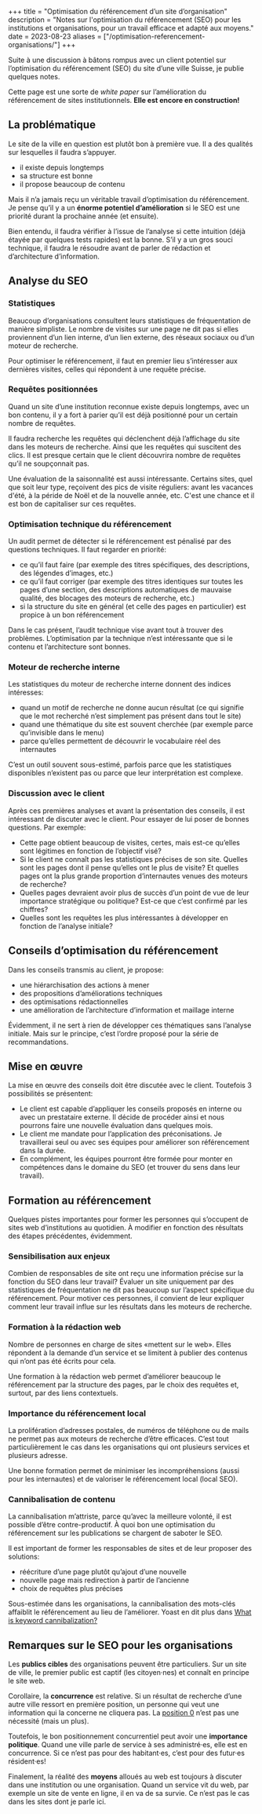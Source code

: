 +++
title = "Optimisation du référencement d’un site d’organisation"
description = "Notes sur l'optimisation du référencement (SEO) pour les institutions et organisations, pour un travail efficace et adapté aux moyens."
date = 2023-08-23
aliases = ["/optimisation-referencement-organisations/"]
+++

Suite à une discussion à bâtons rompus avec un client potentiel sur l’optimisation du référencement (SEO) du site d’une ville Suisse, je publie quelques notes.

Cette page est une sorte de *white paper* sur l’amélioration du référencement de sites institutionnels. **Elle est encore en construction!**

## La problématique
Le site de la ville en question est plutôt bon à première vue. Il a des qualités sur lesquelles il faudra s’appuyer.

- il existe depuis longtemps
- sa structure est bonne
- il propose beaucoup de contenu

Mais il n’a jamais reçu un véritable travail d’optimisation du référencement. Je pense qu’il y a un **énorme potentiel d’amélioration** si le SEO est une priorité durant la prochaine année (et ensuite).

Bien entendu, il faudra vérifier à l’issue de l’analyse si cette intuition (déjà étayée par quelques tests rapides) est la bonne. S’il y a un gros souci technique, il faudra le résoudre avant de parler de rédaction et d’architecture d’information.

## Analyse du SEO

### Statistiques

Beaucoup d’organisations consultent leurs statistiques de fréquentation de manière simpliste. Le nombre de visites sur une page ne dit pas si elles proviennent d’un lien interne, d’un lien externe, des réseaux sociaux ou d’un moteur de recherche.

Pour optimiser le référencement, il faut en premier lieu s’intéresser aux dernières visites, celles qui répondent à une requête précise.

### Requêtes positionnées

Quand un site d’une institution reconnue existe depuis longtemps, avec un bon contenu, il y a fort à parier qu’il est déjà positionné pour un certain nombre de requêtes.

Il faudra recherche les requêtes qui déclenchent déjà l’affichage du site dans les moteurs de recherche. Ainsi que les requêtes qui suscitent des clics. Il est presque certain que le client découvrira nombre de requêtes qu’il ne soupçonnait pas.

Une évaluation de la saisonnalité est aussi intéressante. Certains sites, quel que soit leur type, reçoivent des pics de visite réguliers: avant les vacances d'été, à la péride de Noël et de la nouvelle année, etc. C'est une chance et il est bon de capitaliser sur ces requêtes.

### Optimisation technique du référencement

Un audit permet de détecter si le référencement est pénalisé par des questions techniques. Il faut regarder en priorité:

- ce qu’il faut faire (par exemple des titres spécifiques, des descriptions, des légendes d’images, etc.)
- ce qu’il faut corriger (par exemple des titres identiques sur toutes les pages d’une section, des descriptions automatiques de mauvaise qualité, des blocages des moteurs de recherche, etc.)
- si la structure du site en général (et celle des pages en particulier) est propice à un bon référencement

Dans le cas présent, l’audit technique vise avant tout à trouver des problèmes. L’optimisation par la technique n’est intéressante que si le contenu et l’architecture sont bonnes.

### Moteur de recherche interne

Les statistiques du moteur de recherche interne donnent des indices intéresses:

- quand un motif de recherche ne donne aucun résultat (ce qui signifie que le mot recherché n’est simplement pas présent dans tout le site)
- quand une thématique du site est souvent cherchée (par exemple parce qu’invisible dans le menu)
- parce qu’elles permettent de découvrir le vocabulaire réel des internautes

C’est un outil souvent sous-estimé, parfois parce que les statistiques disponibles n’existent pas ou parce que leur interprétation est complexe.

### Discussion avec le client

Après ces premières analyses et avant la présentation des conseils, il est intéressant de discuter avec le client. Pour essayer de lui poser de bonnes questions. Par exemple:

- Cette page obtient beaucoup de visites, certes, mais est-ce qu’elles sont légitimes en fonction de l’objectif visé?
- Si le client ne connaît pas les statistiques précises de son site. Quelles sont les pages dont il pense qu’elles ont le plus de visite? Et quelles pages ont la plus grande proportion d’internautes venues des moteurs de recherche?
- Quelles pages devraient avoir plus de succès d’un point de vue de leur importance stratégique ou politique? Est-ce que c’est confirmé par les chiffres?
- Quelles sont les requêtes les plus intéressantes à développer en fonction de l’analyse initiale?

## Conseils d’optimisation du référencement

Dans les conseils transmis au client, je propose:

- une hiérarchisation des actions à mener
- des propositions d’améliorations techniques
- des optimisations rédactionnelles
- une amélioration de l’architecture d’information et maillage interne

Évidemment, il ne sert à rien de développer ces thématiques sans l’analyse initiale. Mais sur le principe, c’est l’ordre proposé pour la série de recommandations.

## Mise en œuvre

La mise en œuvre des conseils doit être discutée avec le client. Toutefois 3 possibilités se présentent:

- Le client est capable d’appliquer les conseils proposés en interne ou avec un prestataire externe. Il décide de procéder ainsi et nous pourrons faire une nouvelle évaluation dans quelques mois.
- Le client me mandate pour l’application des préconisations. Je travaillerai seul ou avec ses équipes pour améliorer son référencement dans la durée.
- En complément, les équipes pourront être formée pour monter en compétences dans le domaine du SEO (et trouver du sens dans leur travail).

## Formation au référencement

Quelques pistes importantes pour former les personnes qui s’occupent de sites web d’institutions au quotidien. À modifier en fonction des résultats des étapes précédentes, évidemment.

### Sensibilisation aux enjeux

Combien de responsables de site ont reçu une information précise sur la fonction du SEO dans leur travail? Évaluer un site uniquement par des statistiques de fréquentation ne dit pas beaucoup sur l’aspect spécifique du référencement. Pour motiver ces personnes, il convient de leur expliquer comment leur travail influe sur les résultats dans les moteurs de recherche.

### Formation à la rédaction web

Nombre de personnes en charge de sites «mettent sur le web». Elles répondent à la demande d’un service et se limitent à publier des contenus qui n’ont pas été écrits pour cela.

Une formation à la rédaction web permet d’améliorer beaucoup le référencement par la structure des pages, par le choix des requêtes et, surtout, par des liens contextuels.

### Importance du référencement local

La prolifération d’adresses postales, de numéros de téléphone ou de mails ne permet pas aux moteurs de recherche d’être efficaces. C’est tout particulièrement le cas dans les organisations qui ont plusieurs services et plusieurs adresse.

Une bonne formation permet de minimiser les incompréhensions (aussi pour les internautes) et de valoriser le référencement local (local SEO).

### Cannibalisation de contenu

La cannibalisation m’attriste, parce qu’avec la meilleure volonté, il est possible d’être contre-productif. À quoi bon une optimisation du référencement sur les publications se chargent de saboter le SEO.

Il est important de former les responsables de sites et de leur proposer des solutions:

- réécriture d’une page plutôt qu’ajout d’une nouvelle
- nouvelle page mais redirection à partir de l’ancienne
- choix de requêtes plus précises

Sous-estimée dans les organisations, la cannibalisation des mots-clés affaiblit le référencement au lieu de l’améliorer. Yoast en dit plus dans [What is keyword cannibalization?](https://yoast.com/keyword-cannibalization/)

## Remarques sur le SEO pour les organisations

Les **publics cibles** des organisations peuvent être particuliers. Sur un site de ville, le premier public est captif (les citoyen·nes) et connaît en principe le site web.

Corollaire, la **concurrence** est relative. Si un résultat de recherche d’une autre ville ressort en première position, un personne qui veut une information qui la concerne ne cliquera pas. La [position 0](https://www.abondance.com/20161213-17329-featured-snippet-position-zero-kezaco-video-seo.html) n’est pas une nécessité (mais un plus).

Toutefois, le bon positionnement concurrentiel peut avoir une **importance politique**. Quand une ville parle de service à ses administré·es, elle est en concurrence. Si ce n’est pas pour des habitant·es, c’est pour des futur·es résident·es!

Finalement, la réalité des **moyens** alloués au web est toujours à discuter dans une institution ou une organisation. Quand un service vit du web, par exemple un site de vente en ligne, il en va de sa survie. Ce n’est pas le cas dans les sites dont je parle ici.